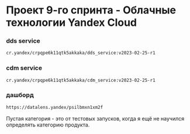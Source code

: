 # Проект 9-го спринта - Облачные технологии Yandex Cloud

### dds service

```bash
cr.yandex/crpqpe6k11qtk5akkaka/dds_service:v2023-02-25-r1
```

### cdm service

```bash
cr.yandex/crpqpe6k11qtk5akkaka/cdm_service:v2023-02-25-r1
```

### дашборд

```bash
https://datalens.yandex/psilbmxn1xm2f
```

Пустая категория - это от тестовых запусков, когда я ещё не научился определять категорию продукта.
